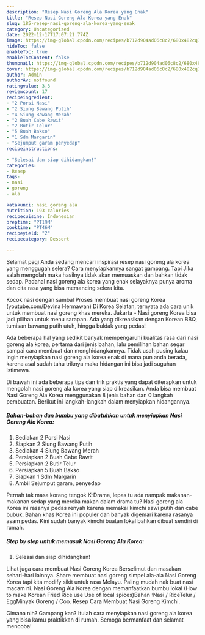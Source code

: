 ```yaml
---
description: "Resep Nasi Goreng Ala Korea yang Enak"
title: "Resep Nasi Goreng Ala Korea yang Enak"
slug: 185-resep-nasi-goreng-ala-korea-yang-enak
category: Uncategorized
date: 2022-12-17T17:07:21.774Z
image: https://img-global.cpcdn.com/recipes/b712d904ad06c8c2/680x482cq70/nasi-goreng-ala-korea-foto-resep-utama.jpg
hideToc: false
enableToc: true
enableTocContent: false
thumbnail: https://img-global.cpcdn.com/recipes/b712d904ad06c8c2/680x482cq70/nasi-goreng-ala-korea-foto-resep-utama.jpg
cover: https://img-global.cpcdn.com/recipes/b712d904ad06c8c2/680x482cq70/nasi-goreng-ala-korea-foto-resep-utama.jpg
author: Admin
authorAv: notfound
ratingvalue: 3.3
reviewcount: 17
recipeingredient:
- "2 Porsi Nasi"
- "2 Siung Bawang Putih"
- "4 Siung Bawang Merah"
- "2 Buah Cabe Rawit"
- "2 Butir Telur"
- "5 Buah Bakso"
- "1 Sdm Margarin"
- "Sejumput garam penyedap"
recipeinstructions:

- "Selesai dan siap dihidangkan!"
categories:
- Resep
tags:
- nasi
- goreng
- ala

katakunci: nasi goreng ala 
nutrition: 193 calories
recipecuisine: Indonesian
preptime: "PT19M"
cooktime: "PT46M"
recipeyield: "2"
recipecategory: Dessert

---
```



Selamat pagi Anda sedang mencari inspirasi resep nasi goreng ala korea yang menggugah selera? Cara menyiapkannya sangat gampang. Tapi Jika salah mengolah maka hasilnya tidak akan memuaskan dan bahkan tidak sedap. Padahal nasi goreng ala korea yang enak selayaknya punya aroma dan cita rasa yang bisa memancing selera kita.


Kocok nasi dengan sambal Proses membuat nasi goreng Korea (youtube.com/Devina Hermawan) Di Korea Selatan, ternyata ada cara unik untuk membuat nasi goreng khas mereka. Jakarta - Nasi goreng Korea bisa jadi pilihan untuk menu sarapan. Ada yang dikreasikan dengan Korean BBQ, tumisan bawang putih utuh, hingga buldak yang pedas!

Ada beberapa hal yang sedikit banyak mempengaruhi kualitas rasa dari nasi goreng ala korea, pertama dari jenis bahan, lalu pemilihan bahan segar sampai cara membuat dan menghidangkannya. Tidak usah pusing kalau ingin menyiapkan nasi goreng ala korea enak di mana pun anda berada, karena asal sudah tahu triknya maka hidangan ini bisa jadi suguhan istimewa.


Di bawah ini ada beberapa tips dan trik praktis yang dapat diterapkan untuk mengolah nasi goreng ala korea yang siap dikreasikan. Anda bisa membuat Nasi Goreng Ala Korea menggunakan 8 jenis bahan dan 0 langkah pembuatan. Berikut ini langkah-langkah dalam menyiapkan hidangannya.

<!--inarticleads1-->

##### Bahan-bahan dan bumbu yang dibutuhkan untuk menyiapkan Nasi Goreng Ala Korea:

1. Sediakan 2 Porsi Nasi
1. Siapkan 2 Siung Bawang Putih
1. Sediakan 4 Siung Bawang Merah
1. Persiapkan 2 Buah Cabe Rawit
1. Persiapkan 2 Butir Telur
1. Persiapkan 5 Buah Bakso
1. Siapkan 1 Sdm Margarin
1. Ambil Sejumput garam, penyedap


Pernah tak masa korang tengok K-Drama, lepas tu ada nampak makanan-makanan sedap yang mereka makan dalam drama tu? Nasi goreng ala Korea ini rasanya pedas renyah karena memakai kimchi sawi putih dan cabe bubuk. Bahan khas Korea ini populer dan banyak digemari karena rasanya asam pedas. Kini sudah banyak kimchi buatan lokal bahkan dibuat sendiri di rumah. 

<!--inarticleads2-->

##### Step by step untuk memasak Nasi Goreng Ala Korea:


1. Selesai dan siap dihidangkan!

Lihat juga cara membuat Nasi Goreng Korea Berselimut dan masakan sehari-hari lainnya. Share membuat nasi goreng simpel ala-ala Nasi Goreng Korea tapi kita modify sikit untuk rasa Melayu. Paling mudah nak buat nasi macam ni. Nasi Goreng Ala Korea dengan memanfaatkan bumbu lokal (How to make Korean Fried Rice use Use of local spices)Bahan :Nasi / RiceTelur / EggMinyak Goreng / Coo. Resep Cara Membuat Nasi Goreng Kimchi. 

Gimana nih? Gampang kan? Itulah cara menyiapkan nasi goreng ala korea yang bisa kamu praktikkan di rumah. Semoga bermanfaat dan selamat mencoba!
